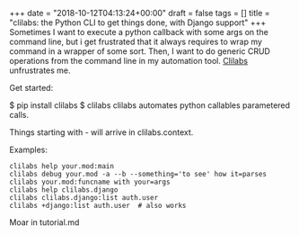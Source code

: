 +++
date = "2018-10-12T04:13:24+00:00"
draft = false
tags = []
title = "clilabs: the Python CLI to get things done, with Django support"
+++
Sometimes I want to execute a python callback with some args on the command line, but i get frustrated that it always requires to wrap my command in a wrapper of some sort. Then, I want to do generic CRUD operations from the command line in my automation tool. [Clilabs](https://yourlabs.io/oss/clilabs) unfrustrates me.

Get started:


$ pip install clilabs
$ clilabs
clilabs automates python callables parametered calls.

Things starting with - will arrive in clilabs.context.

Examples:

    clilabs help your.mod:main
    clilabs debug your.mod -a --b --something='to see' how it=parses
    clilabs your.mod:funcname with your=args
    clilabs help clilabs.django
    clilabs clilabs.django:list auth.user
    clilabs +django:list auth.user  # also works


Moar in tutorial.md
